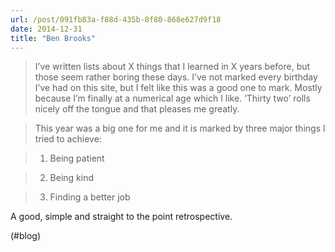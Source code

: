 ```yaml
---
url: /post/091fb83a-f88d-435b-8f80-868e627d9f18
date: 2014-12-31
title: "Ben Brooks"
---
```


> I’ve written lists about X things that I learned in X years before, but those seem rather boring these days. I’ve not marked every birthday I’ve had on this site, but I felt like this was a good one to mark. Mostly because I’m finally at a numerical age which I like. ‘Thirty two’ rolls nicely off the tongue and that pleases me greatly.

    

> This year was a big one for me and it is marked by three major things I tried to achieve:

    

> 1. Being patient

    

> 2. Being kind

    

> 3. Finding a better job 



A good, simple and straight to the point retrospective.



(#blog)